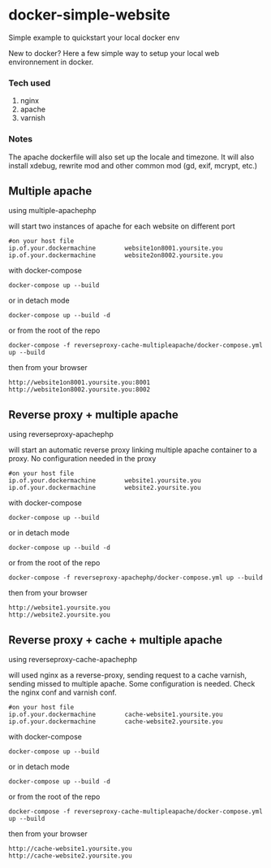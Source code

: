 # docker-simple-website
Simple example to quickstart your local docker env

New to docker? Here a few simple way to setup your local web environnement in docker.

### Tech used
1. nginx
2. apache
3. varnish 

### Notes

The apache dockerfile will also set up the locale and timezone. It will also install xdebug, rewrite mod and other common mod (gd, exif, mcrypt, etc.)

## Multiple apache

using multiple-apachephp

will start two instances of apache for each website on different port

```
#on your host file
ip.of.your.dockermachine		website1on8001.yoursite.you
ip.of.your.dockermachine		website2on8002.yoursite.you
```
with docker-compose
```
docker-compose up --build
```
or in detach mode
```
docker-compose up --build -d
```
or from the root of the repo
```
docker-compose -f reverseproxy-cache-multipleapache/docker-compose.yml up --build
```
then from your browser
```
http://website1on8001.yoursite.you:8001
http://website1on8002.yoursite.you:8002
```

## Reverse proxy + multiple apache

using reverseproxy-apachephp

will start an automatic reverse proxy linking multiple apache container to a proxy. No configuration needed in the proxy

```
#on your host file
ip.of.your.dockermachine		website1.yoursite.you
ip.of.your.dockermachine		website2.yoursite.you
```
with docker-compose
```
docker-compose up --build
```
or in detach mode
```
docker-compose up --build -d
```
or from the root of the repo
```
docker-compose -f reverseproxy-apachephp/docker-compose.yml up --build
```
then from your browser
```
http://website1.yoursite.you
http://website2.yoursite.you
```

## Reverse proxy + cache + multiple apache

using reverseproxy-cache-apachephp

will used nginx as a reverse-proxy, sending request to a cache varnish, sending missed to multiple apache.
Some configuration is needed. Check the nginx conf and varnish conf.

```
#on your host file
ip.of.your.dockermachine		cache-website1.yoursite.you
ip.of.your.dockermachine		cache-website2.yoursite.you
```
with docker-compose
```
docker-compose up --build
```
or in detach mode
```
docker-compose up --build -d
```
or from the root of the repo
```
docker-compose -f reverseproxy-cache-multipleapache/docker-compose.yml up --build
```
then from your browser
```
http://cache-website1.yoursite.you
http://cache-website2.yoursite.you
```
